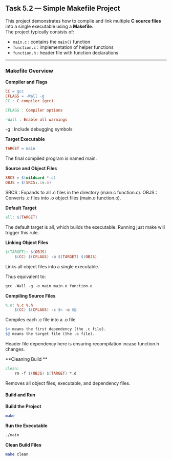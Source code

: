 ## Task 5.2 — Simple Makefile Project

This project demonstrates how to compile and link multiple **C source files** into a single executable using a **Makefile**.  
The project typically consists of:

- `main.c` : contains the `main()` function  
- `function.c` : implementation of helper functions  
- `function.h` : header file with function declarations  

---

### Makefile Overview

**Compiler and Flags**
```makefile
CC = gcc
CFLAGS = -Wall -g
CC : C compiler (gcc)

CFLAGS : Compiler options

-Wall : Enable all warnings
```

-g : Include debugging symbols

**Target Executable**
```makefile
TARGET = main
```
The final compiled program is named main.

**Source and Object Files**
```makefile
SRCS = $(wildcard *.c)
OBJS = $(SRCS:.c=.o)
```

SRCS : Expands to all .c files in the directory (main.c function.c).
OBJS : Converts .c files into .o object files (main.o function.o).

**Default Target**
```makefile
all: $(TARGET)
```
The default target is all, which builds the executable.
Running just make will trigger this rule.

**Linking Object Files**
```makefile
$(TARGET): $(OBJS)
	$(CC) $(CFLAGS) -o $(TARGET) $(OBJS)
```
Links all object files into a single executable.

Thus equivalent to:
```makefile
gcc -Wall -g -o main main.o function.o
```

**Compiling Source Files**
```makefile
%.o: %.c %.h
	$(CC) $(CFLAGS) -c $< -o $@
```
Compiles each .c file into a .o file
```makefile
$< means the first dependency (the .c file).
$@ means the target file (the .o file).
```
Header file dependency here is ensuring recompilation incase function.h changes.

**Cleaning Build **
```makefile
clean:
	rm -f $(OBJS) $(TARGET) *.d
```
Removes all object files, executable, and dependency files.

####   Build and Run

**Build the Project**
```bash
make
```

**Run the Executable**
```bash
./main
```

**Clean Build Files**
```bash
make clean
```